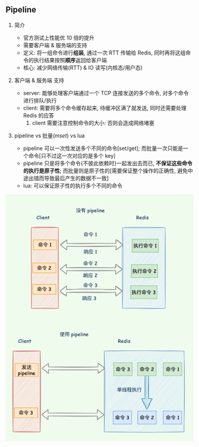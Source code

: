 ## Pipeline

1. 简介

   - 官方测试上性能优 10 倍的提升
   - 需要客户端 & 服务端的支持
   - 定义: 将一组命令进行**组装**, 通过一次 RTT 传输给 Redis, 同时再将这组命令的执行结果按照**顺序**返回给客户端
   - 核心: 减少网络传输(RTT) & IO 读写(内核态/用户态)

2. 客户端 & 服务端 支持

   - server: 能够处理客户端通过一个 TCP 连接发送的多个命令, 对多个命令进行排队/执行
   - client: 需要将多个命令缓存起来, 待缓冲区满了就发送, 同时还需要处理 Redis 的应答
     1. client 需要注意控制命令的大小: 否则会造成网络堵塞

3. pipeline vs 批量(_mset_) vs lua

   - pipeline 可以一次性发送多个不同的命令[set/get]; 而批量一次只能是一个命令[只不过这一次对应的是多个 key]
   - pipeline 只是将多个命令{不彼此依赖时}一起发出去而已, **不保证这些命令的执行是原子性**; 而批量则是原子性的[需要保证整个操作的正确性, 避免中途出错而导致最后产生的数据不一致]
   - lua: 可以保证原子性的执行多个不同的命令

![avatar](/static/image/db/redis-pipeline.png)
